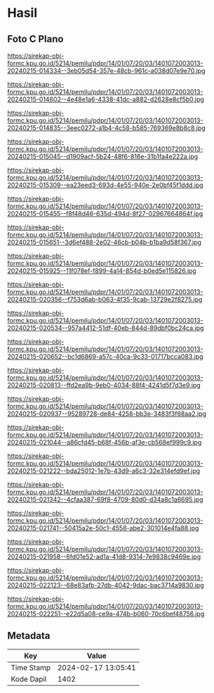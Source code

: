 # Hasil

## Foto C Plano

https://sirekap-obj-formc.kpu.go.id/5214/pemilu/pdpr/14/01/07/20/03/1401072003013-20240215-014334--3eb05d54-357e-48cb-961c-a038d07e9e70.jpg

https://sirekap-obj-formc.kpu.go.id/5214/pemilu/pdpr/14/01/07/20/03/1401072003013-20240215-014602--4e48e1a6-4338-41dc-a882-d2628e8cf5b0.jpg

https://sirekap-obj-formc.kpu.go.id/5214/pemilu/pdpr/14/01/07/20/03/1401072003013-20240215-014835--3eec0272-a1b4-4c58-b585-769369e8b8c8.jpg

https://sirekap-obj-formc.kpu.go.id/5214/pemilu/pdpr/14/01/07/20/03/1401072003013-20240215-015045--d1909acf-5b24-48f6-816e-31b1fa4e222a.jpg

https://sirekap-obj-formc.kpu.go.id/5214/pemilu/pdpr/14/01/07/20/03/1401072003013-20240215-015309--ea23eed3-693d-4e55-940e-2e0bf45f1ddd.jpg

https://sirekap-obj-formc.kpu.go.id/5214/pemilu/pdpr/14/01/07/20/03/1401072003013-20240215-015455--f8f48d46-635d-494d-8f27-02967664864f.jpg

https://sirekap-obj-formc.kpu.go.id/5214/pemilu/pdpr/14/01/07/20/03/1401072003013-20240215-015651--3d6ef488-2e02-46cb-b04b-b1ba9d58f367.jpg

https://sirekap-obj-formc.kpu.go.id/5214/pemilu/pdpr/14/01/07/20/03/1401072003013-20240215-015925--11f078ef-f899-4a14-854d-b0ed5e115826.jpg

https://sirekap-obj-formc.kpu.go.id/5214/pemilu/pdpr/14/01/07/20/03/1401072003013-20240215-020356--f753d6ab-b063-4f35-9cab-13729e2f8275.jpg

https://sirekap-obj-formc.kpu.go.id/5214/pemilu/pdpr/14/01/07/20/03/1401072003013-20240215-020534--957a4412-51df-40eb-844d-89dbf0bc24ca.jpg

https://sirekap-obj-formc.kpu.go.id/5214/pemilu/pdpr/14/01/07/20/03/1401072003013-20240215-020652--bc1d6869-a57c-40ca-9c33-01717bcca083.jpg

https://sirekap-obj-formc.kpu.go.id/5214/pemilu/pdpr/14/01/07/20/03/1401072003013-20240215-020813--ffd2ea9b-9eb0-4034-88f4-4241d5f7d3e9.jpg

https://sirekap-obj-formc.kpu.go.id/5214/pemilu/pdpr/14/01/07/20/03/1401072003013-20240215-020937--95289728-de84-4258-bb3e-3483f3f68aa2.jpg

https://sirekap-obj-formc.kpu.go.id/5214/pemilu/pdpr/14/01/07/20/03/1401072003013-20240215-021044--a86cfd45-b68f-456b-af3e-cb568ef999c9.jpg

https://sirekap-obj-formc.kpu.go.id/5214/pemilu/pdpr/14/01/07/20/03/1401072003013-20240215-021222--bda25012-1e7b-43d9-a6c3-32e314efd9ef.jpg

https://sirekap-obj-formc.kpu.go.id/5214/pemilu/pdpr/14/01/07/20/03/1401072003013-20240215-021342--4cfaa387-69f8-4709-80d0-d34a8c1a6695.jpg

https://sirekap-obj-formc.kpu.go.id/5214/pemilu/pdpr/14/01/07/20/03/1401072003013-20240215-021741--50415a2e-50c1-4558-abe2-301014e4fa88.jpg

https://sirekap-obj-formc.kpu.go.id/5214/pemilu/pdpr/14/01/07/20/03/1401072003013-20240215-021958--6fd01e52-ad1a-41d8-9314-7e9838c9469e.jpg

https://sirekap-obj-formc.kpu.go.id/5214/pemilu/pdpr/14/01/07/20/03/1401072003013-20240215-022123--68e83afb-27db-4042-9dac-bac3714a9830.jpg

https://sirekap-obj-formc.kpu.go.id/5214/pemilu/pdpr/14/01/07/20/03/1401072003013-20240215-022251--e22d5a08-ce9a-474b-b060-70c6bef48756.jpg


## Metadata

| Key        | Value               |
| ---------- | ------------------- |
| Time Stamp | 2024-02-17 13:05:41 |
| Kode Dapil | 1402                |




